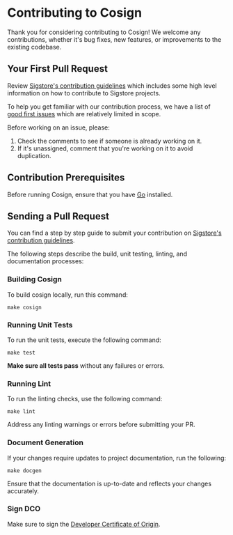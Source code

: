 # Contributing to Cosign

Thank you for considering contributing to Cosign! We welcome any contributions, whether it's bug fixes, new features, or improvements to the existing codebase.

## Your First Pull Request

Review [Sigstore's contribution guidelines](https://github.com/sigstore/community/blob/main/CONTRIBUTING.md) which includes some high level information on how to contribute to Sigstore projects.

To help you get familiar with our contribution process, we have a list of [good first issues](https://github.com/sigstore/cosign/issues?q=is%3Aissue+is%3Aopen+label%3A%22good+first+issue%22) which are relatively limited in scope.

Before working on an issue, please:

1. Check the comments to see if someone is already working on it.
1. If it's unassigned, comment that you're working on it to avoid duplication.

## Contribution Prerequisites

Before running Cosign, ensure that you have [Go](https://go.dev/doc/install) installed.

## Sending a Pull Request

You can find a step by step guide to submit your contribution on [Sigstore's contribution guidelines](https://github.com/sigstore/community/blob/main/CONTRIBUTING.md#pull-request-process).

The following steps describe the build, unit testing, linting, and documentation processes:

### Building Cosign

To build cosign locally, run this command:

```shell
make cosign
```

### Running Unit Tests

To run the unit tests, execute the following command:

```shell
make test
```

**Make sure all tests pass** without any failures or errors.

### Running Lint

To run the linting checks, use the following command:

```shell
make lint
```
Address any linting warnings or errors before submitting your PR.

### Document Generation

If your changes require updates to project documentation, run the following:

```shell
make docgen
```

Ensure that the documentation is up-to-date and reflects your changes accurately.

### Sign DCO

Make sure to sign the [Developer Certificate of Origin](https://git-scm.com/docs/git-commit#Documentation/git-commit.txt---signoff).
